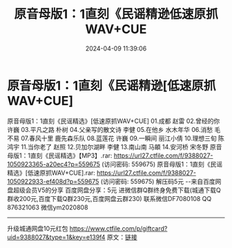 ﻿---
title: 原音母版1：1直刻《民谣精逊低速原抓WAV+CUE
date: 2024-04-09 11:39:06
categories: 新碟专辑、稀有等精品
tags: 华语中文
---
# 原音母版1：1直刻《民谣精逊[低速原抓WAV+CUE]

原音母版1：1直刻《民谣精选》[低速原抓WAV+CUE]
01.成都 赵雷
02.曾经的你 许巍
03.平凡之路 朴树
04.父亲写的散文诗 李健
05.在他乡 水木年华
06.消愁 毛不易
07.春风十里 鹿先森乐队
08.蓝莲花 许巍
09.一瞬间 丽江小倩
10.理想三旬 陈鸿宇
11.当你老了 赵照
12.贝加尔湖畔 李健
13.南山南 马頔
14.安河桥 宋冬野
原音母版1：1直刻《民谣精选》【MP3】.rar: https://url27.ctfile.com/f/9388027-1050923365-a20ec4?p=559675
(访问密码: 559675)
原音母版1：1直刻《民谣精选》[低速原抓WAV+CUE].rar: https://url27.ctfile.com/f/9388027-1050922933-ef408d?p=559675
(访问密码: 559675)
解压码5元
--来自百度网盘超级会员V5的分享
百度网盘分享：5元
进微信群Q群终身免费下载(城通下载Q群收200元,百度下载Q群230元,百度网盘云群230)
联系微信DF7080108 QQ 876321063
微信ym2020808
**************************
升级城通网盘10元红包 https://www.ctfile.com/p/giftcard?uid=9388027&type=1&key=e139f4
原文：[链接](https://blog.sina.com.cn/s/blog_1647c7e760103152h.html)